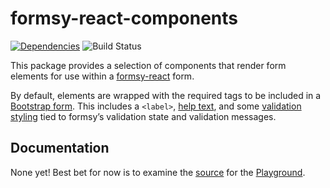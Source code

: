 # formsy-react-components

[![Dependencies](https://david-dm.org/twisty/formsy-react-components/gh-pages.svg)](https://david-dm.org/twisty/formsy-react-components)
![Build Status](https://travis-ci.org/twisty/formsy-react-components.svg?branch=master)

This package provides a selection of components that render form elements for use within a [formsy-react](https://github.com/christianalfoni/formsy-react) form.

By default, elements are wrapped with the required tags to be included in a [Bootstrap form](http://getbootstrap.com/css/#forms). This includes a `<label>`, [help text](http://getbootstrap.com/css/#forms-help-text), and some [validation styling](http://getbootstrap.com/css/#forms-control-validation) tied to formsy’s validation state and validation messages.

## Documentation

None yet! Best bet for now is to examine the [source](https://github.com/twisty/formsy-react-components/blob/gh-pages/playground/app.js) for the [Playground](http://twisty.github.io/formsy-react-components/playground/).

